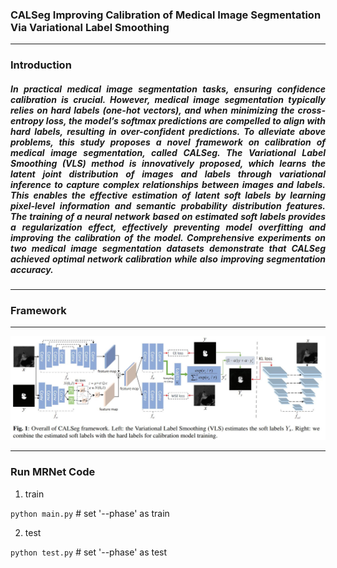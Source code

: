 ### CALSeg Improving Calibration of Medical Image Segmentation Via Variational Label Smoothing
------
### Introduction 

<div style="text-align: justify;"> 

##### In practical medical image segmentation tasks, ensuring confidence calibration is crucial. However, medical image segmentation typically relies on hard labels (one-hot vectors), and when minimizing the cross-entropy loss, the model’s softmax predictions are compelled to align with hard labels, resulting in over-confident predictions. To alleviate above problems, this study proposes a novel framework on calibration of medical image segmentation, called CALSeg. The Variational Label Smoothing (VLS) method is innovatively proposed, which learns the latent joint distribution of images and labels through variational inference to capture complex relationships between images and labels. This enables the effective estimation of latent soft labels by learning pixel-level information and semantic probability distribution features. The training of a neural network based on estimated soft labels provides a regularization effect, effectively preventing model overfitting and improving the calibration of the model. Comprehensive experiments on two medical image segmentation datasets demonstrate that CALSeg achieved optimal network calibration while also improving segmentation accuracy.

</div>

------
### Framework
------

<img src="https://github.com/Guoxt/CALSeg/blob/master/image.png" alt="Image Alt Text" style="width:1000px; height:auto;">

------
### Run MRNet Code

1. train

```python main.py```                              # set '--phase' as train

2. test

```python test.py```                        # set '--phase' as test
